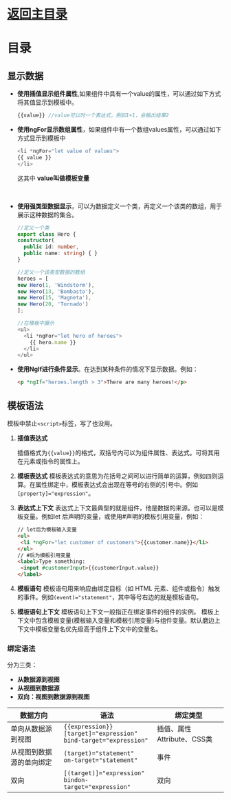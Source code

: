 # [返回主目录](Readme.md)

# 目录 <!-- omit in toc --> 


## 显示数据

- **使用插值显示组件属性**,如果组件中具有一个value的属性，可以通过如下方式将其值显示到模板中。
  ```ts
  {{value}} //value可以时一个表达式，例如1+1，会输出结果2
  ```

- **使用ngFor显示数组属性**，如果组件中有一个数组values属性，可以通过如下方式显示到模板中
  ```ts
  <li *ngFor="let value of values">
  {{ value }}
  </li>
  ```
  这其中 **value叫做模板变量**

  <br>

- **使用强类型数据显示**，可以为数据定义一个类，再定义一个该类的数组，用于展示这种数据的集合。
  ```ts
  //定义一个类
  export class Hero {
  constructor(
    public id: number,
    public name: string) { }
  }

  //定义一个该类型数据的数组
  heroes = [
  new Hero(1, 'Windstorm'),
  new Hero(13, 'Bombasto'),
  new Hero(15, 'Magneta'),
  new Hero(20, 'Tornado')
  ];

  //在模板中展示
  <ul>
    <li *ngFor="let hero of heroes">
      {{ hero.name }}
    </li>
  </ul>
  ```
- **使用NgIf进行条件显示**。在达到某种条件的情况下显示数据。例如：
  ```html
  <p *ngIf="heroes.length > 3">There are many heroes!</p>
  ```

## 模板语法

模板中禁止`<script>`标签，写了也没用。

1. **插值表达式**

    插值格式为`{{value}}`的格式，双括号内可以为组件属性、表达式。可将其用在元素或指令的属性上。
2. **模板表达式**
   模板表达式的意思为花括号之间可以进行简单的运算，例如四则运算。在属性绑定中，模板表达式会出现在等号的右侧的引号中。例如`[property]="expression"`。
3. **表达式上下文**
   表达式上下文最典型的就是组件，他是数据的来源。也可以是模板变量。例如let 后声明的变量，或使用#声明的模板引用变量，例如：
   ```html
   // let后为模板输入变量
   <ul>
    <li *ngFor="let customer of customers">{{customer.name}}</li>
   </ul>
   // #后为模板引用变量
   <label>Type something:
    <input #customerInput>{{customerInput.value}}
   </label>
   ```
4. **模板语句**
   模板语句用来响应由绑定目标（如 HTML 元素、组件或指令）触发的事件。例如`(event)="statement"`，其中等号右边的就是模板语句。
5. **模板语句上下文**
   模板语句上下文一般指正在绑定事件的组件的实例。
   模板上下文中包含模板变量(模板输入变量和模板引用变量)与组件变量。默认磨边上下文中模板变量名优先级高于组件上下文中的变量名。

### 绑定语法

分为三类：
- **从数据源到视图**
- **从视图到数据源**
- **双向：视图到数据源到视图**

| 数据方向                 | 语法                                                                        | 绑定类型                   |
| ------------------------ | --------------------------------------------------------------------------- | -------------------------- |
| 单向从数据源到视图       | `{{expression}}`<br> `[target]="expression"`<br> `bind-target="expression"` | 插值、属性Attribute、CSS类 |
| 从视图到数据源的单向绑定 | `(target)="statement"`<br>`on-target="statement"`                           | 事件                       |
| 双向                     | `[(target)]="expression"`<br>`bindon-target="expression"`                   | 双向                       |

